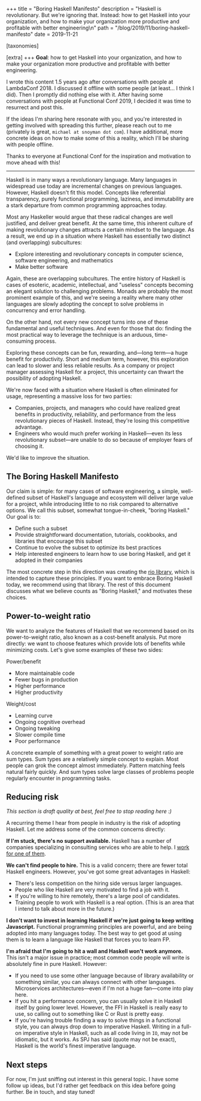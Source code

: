 +++
title = "Boring Haskell Manifesto"
description = "Haskell is revolutionary. But we're ignoring that. Instead: how to get Haskell into your organization, and how to make your organization more productive and profitable with better engineering\n"
path = "/blog/2019/11/boring-haskell-manifesto"
date = 2019-11-21

[taxonomies]

[extra]
+++
__Goal__: how to get Haskell into your organization, and how to make your organization more productive and profitable with better engineering.

I wrote this content 1.5 years ago after conversations with people at LambdaConf 2018. I discussed it offline with some people (at least... I think I did). Then I promptly did nothing else with it. After having some conversations with people at Functional Conf 2019, I decided it was time to resurrect and post this.

If the ideas I'm sharing here resonate with you, and you're interested in getting involved with spreading this further, please reach out to me (privately is great, `michael at snoyman dot com`). I have additional, more concrete ideas on how to make some of this a reality, which I'll be sharing with people offline.

Thanks to everyone at Functional Conf for the inspiration and motivation to move ahead with this!

* * *

Haskell is in many ways a revolutionary language. Many languages in widespread use today are incremental changes on previous languages. However, Haskell doesn't fit this model. Concepts like referential transparency, purely functional programming, laziness, and immutability are a stark departure from common programming approaches today.

Most any Haskeller would argue that these radical changes are well justified, and deliver great benefit. At the same time, this inherent culture of making revolutionary changes attracts a certain mindset to the language. As a result, we end up in a situation where Haskell has essentially two distinct (and overlapping) subcultures:

* Explore interesting and revolutionary concepts in computer science, software engineering, and mathematics
* Make better software

Again, these are overlapping subcultures. The entire history of Haskell is cases of esoteric, academic, intellectual, and "useless" concepts becoming an elegant solution to challenging problems. Monads are probably the most prominent example of this, and we're seeing a reality where many other languages are slowly adopting the concept to solve problems in concurrency and error handling.

On the other hand, not every new concept turns into one of these fundamental and useful techniques. And even for those that do: finding the most practical way to leverage the technique is an arduous, time-consuming process.

Exploring these concepts can be fun, rewarding, and—long term—a huge benefit for productivity. Short and medium term, however, this exploration can lead to slower and less reliable results. As a company or project manager assessing Haskell for a project, this uncertainty can thwart the possibility of adopting Haskell.

We're now faced with a situation where Haskell is often eliminated for usage, representing a massive loss for two parties:

* Companies, projects, and managers who could have realized great benefits in productivity, reliability, and performance from the less revolutionary pieces of Haskell. Instead, they're losing this competitive advantage.
* Engineers who would much prefer working in Haskell—even its less revolutionary subset—are unable to do so because of employer fears of choosing it.

We'd like to improve the situation.

## The Boring Haskell Manifesto

Our claim is simple: for many cases of software engineering, a simple, well-defined subset of Haskell's language and ecosystem will deliver large value for a project, while introducing little to no risk compared to alternative options. We call this subset, somewhat tongue-in-cheek, "boring Haskell." Our goal is to:

* Define such a subset
* Provide straightforward documentation, tutorials, cookbooks, and libraries that encourage this subset
* Continue to evolve the subset to optimize its best practices
* Help interested engineers to learn how to use boring Haskell, and get it adopted in their companies

The most concrete step in this direction was creating the [rio library](https://github.com/commercialhaskell/rio#readme), which is intended to capture these principles. If you want to embrace Boring Haskell today, we recommend using that library. The rest of this document discusses what we believe counts as "Boring Haskell," and motivates these choices.

## Power-to-weight ratio

We want to analyze the features of Haskell that we recommend based on its power-to-weight ratio, also known as a cost-benefit analysis. Put more directly: we want to choose features which provide lots of benefits while minimizing costs. Let's give some examples of these two sides:

Power/benefit

* More maintainable code
* Fewer bugs in production
* Higher performance
* Higher productivity

Weight/cost

* Learning curve
* Ongoing cognitive overhead
* Ongoing tweaking
* Slower compile time
* Poor performance

A concrete example of something with a great power to weight ratio are sum types. Sum types are a relatively simple concept to explain. Most people can grok the concept almost immediately. Pattern matching feels natural fairly quickly. And sum types solve large classes of problems people regularly encounter in programming tasks.

## Reducing risk

*This section is draft quality at best, feel free to stop reading here :)*

A recurring theme I hear from people in industry is the risk of adopting Haskell. Let me address some of the common concerns directly:

**If I'm stuck, there's no support available.** Haskell has a number of companies specializing in consulting services who are able to help. I [work for one of them](https://tech.fpcomplete.com/haskell).

**We can't find people to hire.** This is a valid concern; there are fewer total Haskell engineers. However, you've got some great advantages in Haskell:

* There's less competition on the hiring side versus larger languages.
* People who like Haskell are very motivated to find a job with it.
* If you're willing to hire remotely, there's a large pool of candidates.
* Training people to work with Haskell is a real option. (This is an area that I intend to talk about more in the future.)

**I don't want to invest in learning Haskell if we're just going to keep writing Javascript.** Functional programming principles are powerful, and are being adopted into many languages today. The best way to get good at using them is to learn a language like Haskell that forces you to learn FP.

**I'm afraid that I'm going to hit a wall and Haskell won't work anymore.** This isn't a major issue in practice; most common code people will write is absolutely fine in pure Haskell. However:

* If you need to use some other language because of library availability or something similar, you can always connect with other languages. Microservices architectures&mdash;even if I'm not a huge fan&mdash;come into play here.
* If you hit a performance concern, you can usually solve it in Haskell itself by going lower level. However, the FFI in Haskell is really easy to use, so calling out to something like C or Rust is pretty easy.
* If you're having trouble finding a way to solve things in a functional style, you can always drop down to imperative Haskell. Writing in a full-on imperative style in Haskell, such as all code living in `IO`, may not be idiomatic, but it works. As SPJ has said (quote may not be exact), Haskell is the world's finest imperative language.

## Next steps

For now, I'm just sniffing out interest in this general topic. I have some follow up ideas, but I'd rather get feedback on this idea before going further. Be in touch, and stay tuned!
